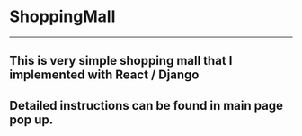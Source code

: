 # ShoppingMall
--------------------------
## This is very simple shopping mall that I implemented with React / Django  
## Detailed instructions can be found in main page pop up.  
